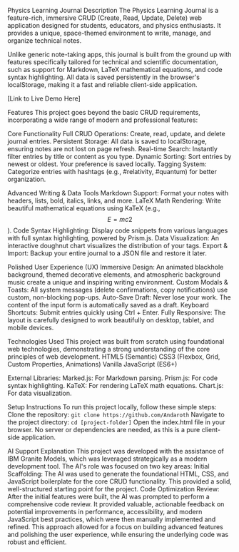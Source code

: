 Physics Learning Journal
Description
The Physics Learning Journal is a feature-rich, immersive CRUD (Create, Read, Update, Delete) web application designed for students, educators, and physics enthusiasts. It provides a unique, space-themed environment to write, manage, and organize technical notes.

Unlike generic note-taking apps, this journal is built from the ground up with features specifically tailored for technical and scientific documentation, such as support for Markdown, LaTeX mathematical equations, and code syntax highlighting. All data is saved persistently in the browser's localStorage, making it a fast and reliable client-side application.

[Link to Live Demo Here]

Features
This project goes beyond the basic CRUD requirements, incorporating a wide range of modern and professional features:

Core Functionality
Full CRUD Operations: Create, read, update, and delete journal entries.
Persistent Storage: All data is saved to localStorage, ensuring notes are not lost on page refresh.
Real-time Search: Instantly filter entries by title or content as you type.
Dynamic Sorting: Sort entries by newest or oldest. Your preference is saved locally.
Tagging System: Categorize entries with hashtags (e.g., #relativity, #quantum) for better organization.

Advanced Writing & Data Tools
Markdown Support: Format your notes with headers, lists, bold, italics, links, and more.
LaTeX Math Rendering: Write beautiful mathematical equations using KaTeX (e.g., 
$$E=mc2$$
).
Code Syntax Highlighting: Display code snippets from various languages with full syntax highlighting, powered by Prism.js.
Data Visualization: An interactive doughnut chart visualizes the distribution of your tags.
Export & Import: Backup your entire journal to a JSON file and restore it later.

Polished User Experience (UX)
Immersive Design: An animated blackhole background, themed decorative elements, and atmospheric background music create a unique and inspiring writing environment.
Custom Modals & Toasts: All system messages (delete confirmations, copy notifications) use custom, non-blocking pop-ups.
Auto-Save Draft: Never lose your work. The content of the input form is automatically saved as a draft.
Keyboard Shortcuts: Submit entries quickly using Ctrl + Enter.
Fully Responsive: The layout is carefully designed to work beautifully on desktop, tablet, and mobile devices.

Technologies Used
This project was built from scratch using foundational web technologies, demonstrating a strong understanding of the core principles of web development.
HTML5 (Semantic)
CSS3 (Flexbox, Grid, Custom Properties, Animations)
Vanilla JavaScript (ES6+)

External Libraries:
Marked.js: For Markdown parsing.
Prism.js: For code syntax highlighting.
KaTeX: For rendering LaTeX math equations.
Chart.js: For data visualization.

Setup Instructions
To run this project locally, follow these simple steps:
Clone the repository:
```git clone https://github.com/Andaroth```
Navigate to the project directory:
```cd [project-folder]```
Open the index.html file in your browser.
No server or dependencies are needed, as this is a pure client-side application.

AI Support Explanation
This project was developed with the assistance of IBM Granite Models, which was leveraged strategically as a modern development tool. The AI's role was focused on two key areas:
Initial Scaffolding: The AI was used to generate the foundational HTML, CSS, and JavaScript boilerplate for the core CRUD functionality. This provided a solid, well-structured starting point for the project.
Code Optimization Review: After the initial features were built, the AI was prompted to perform a comprehensive code review. It provided valuable, actionable feedback on potential improvements in performance, accessibility, and modern JavaScript best practices, which were then manually implemented and refined.
This approach allowed for a focus on building advanced features and polishing the user experience, while ensuring the underlying code was robust and efficient.
